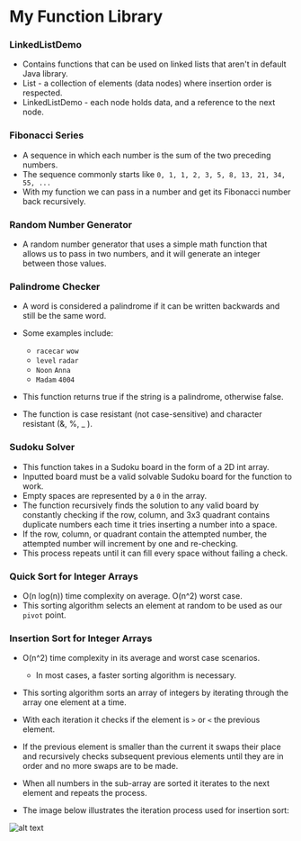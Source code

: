 # My Function Library



### LinkedListDemo
- Contains functions that can be used on linked lists that aren't in default Java library.
- List - a collection of elements (data nodes) where insertion order is respected.
- LinkedListDemo - each node holds data, and a reference to the next node.

### Fibonacci Series
- A sequence in which each number is the sum of the two preceding numbers.
- The sequence commonly starts like `0, 1, 1, 2, 3, 5, 8, 13, 21, 34, 55, ...`
- With my function we can pass in a number and get its Fibonacci number back recursively.

### Random Number Generator
- A random number generator that uses a simple math function that allows us to pass in two
  numbers, and it will generate an integer between those values.

### Palindrome Checker
- A word is considered a palindrome if it can be written backwards and still be the
  same word.
- Some examples include:
    - `racecar`  `wow`
    - `level`  `radar`
    - `Noon`   `Anna`
    - `Madam`  `4004`

- This function returns true if the string is a palindrome, otherwise false.
- The function is case resistant (not case-sensitive) and character resistant (&, %, _ ).


### Sudoku Solver
- This function takes in a Sudoku board in the form of a 2D int array.
- Inputted board must be a valid solvable Sudoku board for the function to work.
- Empty spaces are represented by a `0` in the array.
- The function recursively finds the solution to any valid board by constantly checking
  if the row, column, and 3x3 quadrant contains duplicate numbers each time it tries
  inserting a number into a space.
- If the row, column, or quadrant contain the attempted number, the attempted number will
  increment by one and re-checking.
- This process repeats until it can fill every space without failing a check.


### Quick Sort for Integer Arrays
- O(n log(n)) time complexity on average. O(n^2) worst case.
- This sorting algorithm selects an element at random to be used as our `pivot` point.



### Insertion Sort for Integer Arrays
- O(n^2) time complexity in its average and worst case scenarios.
    - In most cases, a faster sorting algorithm is necessary.
- This sorting algorithm sorts an array of integers by iterating through the array one
  element at a time.
- With each iteration it checks if the element is `>` or `<` the previous element.
- If the previous element is smaller than the current it swaps their place and recursively
  checks subsequent previous elements until they are in order and no more swaps are to be made.
- When all numbers in the sub-array are sorted it iterates to the next element and repeats the process.


- The image below illustrates the iteration process used for insertion sort:

![alt text](https://media.geeksforgeeks.org/wp-content/uploads/insertionsort.png)


